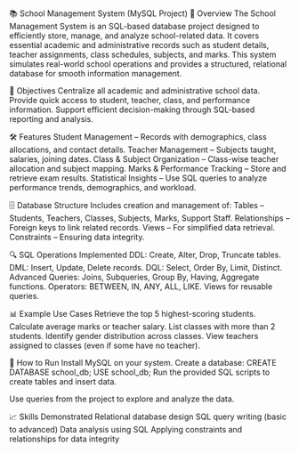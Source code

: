📚 School Management System (MySQL Project)
📌 Overview
The School Management System is an SQL-based database project designed to efficiently store, manage, and analyze school-related data. It covers essential academic and administrative records such as student details, teacher assignments, class schedules, subjects, and marks. This system simulates real-world school operations and provides a structured, relational database for smooth information management.

🎯 Objectives
Centralize all academic and administrative school data.
Provide quick access to student, teacher, class, and performance information.
Support efficient decision-making through SQL-based reporting and analysis.

🛠 Features
Student Management – Records with demographics, class allocations, and contact details.
Teacher Management – Subjects taught, salaries, joining dates.
Class & Subject Organization – Class-wise teacher allocation and subject mapping.
Marks & Performance Tracking – Store and retrieve exam results.
Statistical Insights – Use SQL queries to analyze performance trends, demographics, and workload.

🗄 Database Structure
Includes creation and management of:
Tables – Students, Teachers, Classes, Subjects, Marks, Support Staff.
Relationships – Foreign keys to link related records.
Views – For simplified data retrieval.
Constraints – Ensuring data integrity.

🔍 SQL Operations Implemented
DDL: Create, Alter, Drop, Truncate tables.
DML: Insert, Update, Delete records.
DQL: Select, Order By, Limit, Distinct.
Advanced Queries: Joins, Subqueries, Group By, Having, Aggregate functions.
Operators: BETWEEN, IN, ANY, ALL, LIKE.
Views for reusable queries.

📊 Example Use Cases
Retrieve the top 5 highest-scoring students.
Calculate average marks or teacher salary.
List classes with more than 2 students.
Identify gender distribution across classes.
View teachers assigned to classes (even if some have no teacher).

🚀 How to Run
Install MySQL on your system.
Create a database:
CREATE DATABASE school_db;
USE school_db;
Run the provided SQL scripts to create tables and insert data.

Use queries from the project to explore and analyze the data.

📈 Skills Demonstrated
Relational database design
SQL query writing (basic to advanced)
Data analysis using SQL
Applying constraints and relationships for data integrity
